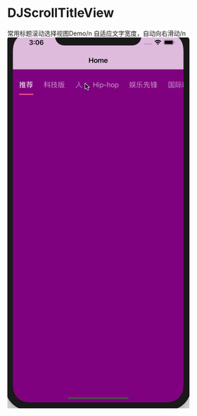# DJScrollTitleView
常用标题滚动选择视图Demo/n
自适应文字宽度，自动向右滑动/n
![image](https://github.com/hahaaaaa/DJScrollTitleView/blob/master/scrollTitle.gif)
